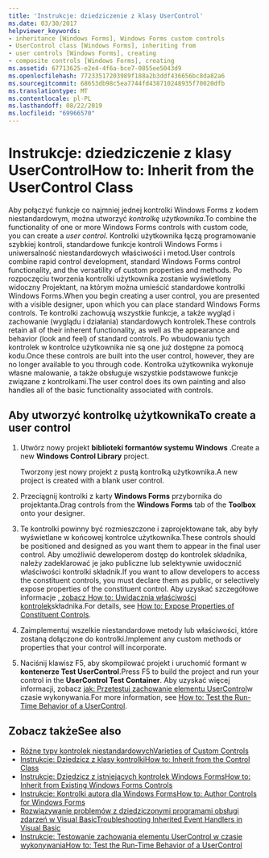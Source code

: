 ```yaml
---
title: 'Instrukcje: dziedziczenie z klasy UserControl'
ms.date: 03/30/2017
helpviewer_keywords:
- inheritance [Windows Forms], Windows Forms custom controls
- UserControl class [Windows Forms], inheriting from
- user controls [Windows Forms], creating
- composite controls [Windows Forms], creating
ms.assetid: 67713625-e2e4-4f6a-bce7-0855ee5043d9
ms.openlocfilehash: 77233517203989f188a2b3ddf436656bc8da82a6
ms.sourcegitcommit: 68653db98c5ea7744fd438710248935f70020dfb
ms.translationtype: MT
ms.contentlocale: pl-PL
ms.lasthandoff: 08/22/2019
ms.locfileid: "69966570"
---
```

# <a name="how-to-inherit-from-the-usercontrol-class"></a><span data-ttu-id="162b1-102">Instrukcje: dziedziczenie z klasy UserControl</span><span class="sxs-lookup"><span data-stu-id="162b1-102">How to: Inherit from the UserControl Class</span></span>
<span data-ttu-id="162b1-103">Aby połączyć funkcje co najmniej jednej kontrolki Windows Forms z kodem niestandardowym, można utworzyć *kontrolkę użytkownika*.</span><span class="sxs-lookup"><span data-stu-id="162b1-103">To combine the functionality of one or more Windows Forms controls with custom code, you can create a *user control*.</span></span> <span data-ttu-id="162b1-104">Kontrolki użytkownika łączą programowanie szybkiej kontroli, standardowe funkcje kontroli Windows Forms i uniwersalność niestandardowych właściwości i metod.</span><span class="sxs-lookup"><span data-stu-id="162b1-104">User controls combine rapid control development, standard Windows Forms control functionality, and the versatility of custom properties and methods.</span></span> <span data-ttu-id="162b1-105">Po rozpoczęciu tworzenia kontrolki użytkownika zostanie wyświetlony widoczny Projektant, na którym można umieścić standardowe kontrolki Windows Forms.</span><span class="sxs-lookup"><span data-stu-id="162b1-105">When you begin creating a user control, you are presented with a visible designer, upon which you can place standard Windows Forms controls.</span></span> <span data-ttu-id="162b1-106">Te kontrolki zachowują wszystkie funkcje, a także wygląd i zachowanie (wyglądu i działania) standardowych kontrolek.</span><span class="sxs-lookup"><span data-stu-id="162b1-106">These controls retain all of their inherent functionality, as well as the appearance and behavior (look and feel) of standard controls.</span></span> <span data-ttu-id="162b1-107">Po wbudowaniu tych kontrolek w kontrolce użytkownika nie są one już dostępne za pomocą kodu.</span><span class="sxs-lookup"><span data-stu-id="162b1-107">Once these controls are built into the user control, however, they are no longer available to you through code.</span></span> <span data-ttu-id="162b1-108">Kontrolka użytkownika wykonuje własne malowanie, a także obsługuje wszystkie podstawowe funkcje związane z kontrolkami.</span><span class="sxs-lookup"><span data-stu-id="162b1-108">The user control does its own painting and also handles all of the basic functionality associated with controls.</span></span>

## <a name="to-create-a-user-control"></a><span data-ttu-id="162b1-109">Aby utworzyć kontrolkę użytkownika</span><span class="sxs-lookup"><span data-stu-id="162b1-109">To create a user control</span></span>

1. <span data-ttu-id="162b1-110">Utwórz nowy projekt **biblioteki formantów systemu Windows** .</span><span class="sxs-lookup"><span data-stu-id="162b1-110">Create a new **Windows Control Library** project.</span></span>

     <span data-ttu-id="162b1-111">Tworzony jest nowy projekt z pustą kontrolką użytkownika.</span><span class="sxs-lookup"><span data-stu-id="162b1-111">A new project is created with a blank user control.</span></span>

2. <span data-ttu-id="162b1-112">Przeciągnij kontrolki z karty **Windows Forms** przybornika do projektanta.</span><span class="sxs-lookup"><span data-stu-id="162b1-112">Drag controls from the **Windows Forms** tab of the **Toolbox** onto your designer.</span></span>

3. <span data-ttu-id="162b1-113">Te kontrolki powinny być rozmieszczone i zaprojektowane tak, aby były wyświetlane w końcowej kontrolce użytkownika.</span><span class="sxs-lookup"><span data-stu-id="162b1-113">These controls should be positioned and designed as you want them to appear in the final user control.</span></span> <span data-ttu-id="162b1-114">Aby umożliwić deweloperom dostęp do kontrolek składnika, należy zadeklarować je jako publiczne lub selektywnie uwidocznić właściwości kontrolki składnik.</span><span class="sxs-lookup"><span data-stu-id="162b1-114">If you want to allow developers to access the constituent controls, you must declare them as public, or selectively expose properties of the constituent control.</span></span> <span data-ttu-id="162b1-115">Aby uzyskać szczegółowe informacje [, zobacz How to: Uwidacznia właściwości kontrolek](how-to-expose-properties-of-constituent-controls.md)składnika.</span><span class="sxs-lookup"><span data-stu-id="162b1-115">For details, see [How to: Expose Properties of Constituent Controls](how-to-expose-properties-of-constituent-controls.md).</span></span>

4. <span data-ttu-id="162b1-116">Zaimplementuj wszelkie niestandardowe metody lub właściwości, które zostaną dołączone do kontrolki.</span><span class="sxs-lookup"><span data-stu-id="162b1-116">Implement any custom methods or properties that your control will incorporate.</span></span>

5. <span data-ttu-id="162b1-117">Naciśnij klawisz F5, aby skompilować projekt i uruchomić formant w **kontenerze Test UserControl**.</span><span class="sxs-lookup"><span data-stu-id="162b1-117">Press F5 to build the project and run your control in the **UserControl Test Container**.</span></span> <span data-ttu-id="162b1-118">Aby uzyskać więcej informacji, zobacz [jak: Przetestuj zachowanie elementu UserControl](how-to-test-the-run-time-behavior-of-a-usercontrol.md)w czasie wykonywania.</span><span class="sxs-lookup"><span data-stu-id="162b1-118">For more information, see [How to: Test the Run-Time Behavior of a UserControl](how-to-test-the-run-time-behavior-of-a-usercontrol.md).</span></span>

## <a name="see-also"></a><span data-ttu-id="162b1-119">Zobacz także</span><span class="sxs-lookup"><span data-stu-id="162b1-119">See also</span></span>

- [<span data-ttu-id="162b1-120">Różne typy kontrolek niestandardowych</span><span class="sxs-lookup"><span data-stu-id="162b1-120">Varieties of Custom Controls</span></span>](varieties-of-custom-controls.md)
- [<span data-ttu-id="162b1-121">Instrukcje: Dziedzicz z klasy kontrolki</span><span class="sxs-lookup"><span data-stu-id="162b1-121">How to: Inherit from the Control Class</span></span>](how-to-inherit-from-the-control-class.md)
- [<span data-ttu-id="162b1-122">Instrukcje: Dziedzicz z istniejących kontrolek Windows Forms</span><span class="sxs-lookup"><span data-stu-id="162b1-122">How to: Inherit from Existing Windows Forms Controls</span></span>](how-to-inherit-from-existing-windows-forms-controls.md)
- [<span data-ttu-id="162b1-123">Instrukcje: Kontrolki autora dla Windows Forms</span><span class="sxs-lookup"><span data-stu-id="162b1-123">How to: Author Controls for Windows Forms</span></span>](how-to-author-controls-for-windows-forms.md)
- [<span data-ttu-id="162b1-124">Rozwiązywanie problemów z dziedziczonymi programami obsługi zdarzeń w Visual Basic</span><span class="sxs-lookup"><span data-stu-id="162b1-124">Troubleshooting Inherited Event Handlers in Visual Basic</span></span>](../../../visual-basic/programming-guide/language-features/events/troubleshooting-inherited-event-handlers.md)
- [<span data-ttu-id="162b1-125">Instrukcje: Testowanie zachowania elementu UserControl w czasie wykonywania</span><span class="sxs-lookup"><span data-stu-id="162b1-125">How to: Test the Run-Time Behavior of a UserControl</span></span>](how-to-test-the-run-time-behavior-of-a-usercontrol.md)
